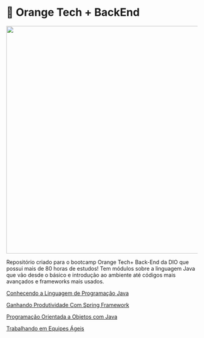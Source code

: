 # :tangerine: Orange Tech + BackEnd

<div align="center">
      <img src="https://user-images.githubusercontent.com/85644789/217682415-c15e47b0-29c4-4975-9d7d-98a283d7abb8.png" width="600px">
</div>

Repositório criado para o bootcamp Orange Tech+ Back-End da DIO que possui mais de 80 horas de estudos! Tem módulos sobre a linguagem Java que vão desde o básico e introdução ao ambiente até códigos mais avançados e frameworks mais usados.

[Conhecendo a Linguagem de Programação Java](Conhecendo%20a%20Linguagem%20de%20Programação%20Java/Entendendo%20Métodos%20Java)

[Ganhando Produtividade Com Spring Framework](Ganhando%20Produtividade%20com%20Spring%20Framework)

[Programação Orientada a Objetos com Java](Programação%20Orientada%20a%20Objetos%20com%20Java/)

[Trabalhando em Equipes Ágeis](Trabalhando%20em%20Equipes%20Ágeis/README.md)